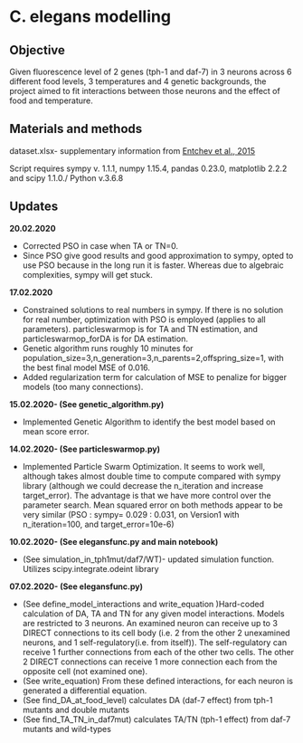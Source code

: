 # C. elegans modelling
## Objective
Given fluorescence level of 2 genes (tph-1 and daf-7) in 3 neurons across 6 different food levels, 3 temperatures and 4 genetic backgrounds, the project aimed to fit interactions between those neurons and the effect of food and temperature.
## Materials and methods
dataset.xlsx- supplementary information from [Entchev et al., 2015](https://elifesciences.org/articles/06259)

Script requires sympy v. 1.1.1, numpy 1.15.4, pandas 0.23.0, matplotlib 2.2.2 and scipy 1.1.0./ Python v.3.6.8

## Updates
**20.02.2020**
* Corrected PSO in case when TA or TN=0.
* Since PSO give good results and good approximation to sympy, opted to use PSO because in the long run it is faster. Whereas due to algebraic complexities, sympy will get stuck.

**17.02.2020**
* Constrained solutions to real numbers in sympy. If there is no solution for real number, optimization with PSO is employed (applies to all parameters). particleswarmop is for TA and TN estimation, and particleswarmop_forDA is for DA estimation.
* Genetic algorithm runs roughly 10 minutes for population_size=3,n_generation=3,n_parents=2,offspring_size=1, with the best final model MSE of 0.016.
* Added regularization term for calculation of MSE to penalize for bigger models (too many connections).


**15.02.2020- (See genetic_algorithm.py)**
* Implemented Genetic Algorithm to identify the best model based on mean score error.

**14.02.2020- (See particleswarmop.py)**
* Implemented Particle Swarm Optimization. It seems to work well, although takes almost double time to compute compared with sympy library (although we could decrease the n_iteration and increase target_error). The advantage is that we have more control over the parameter search.
Mean squared error on both methods appear to be very similar (PSO : sympy= 0.029 : 0.031, on Version1 with n_iteration=100, and target_error=10e-6)

**10.02.2020- (See elegansfunc.py and main notebook)**
* (See simulation_in_tph1mut/daf7/WT)- updated simulation function. Utilizes scipy.integrate.odeint library

**07.02.2020- (See elegansfunc.py)**
* (See define_model_interactions and write_equation )Hard-coded calculation of DA, TA and TN for any given model interactions. Models are restricted to 3 neurons. An examined neuron can receive up to 3 DIRECT connections to its cell body (i.e. 2 from the other 2 unexamined neurons, and 1 self-regulatory(i.e. from itself)). The self-regulatory can receive 1 further connections from each of the other two cells. The other 2 DIRECT connections can receive 1 more connection each from the opposite cell (not examined one).
* (See write_equation) From these defined interactions, for each neuron is generated a differential equation.
* (See find_DA_at_food_level) calculates DA (daf-7 effect) from tph-1 mutants and double mutants
* (See find_TA_TN_in_daf7mut) calculates TA/TN (tph-1 effect) from daf-7 mutants and wild-types